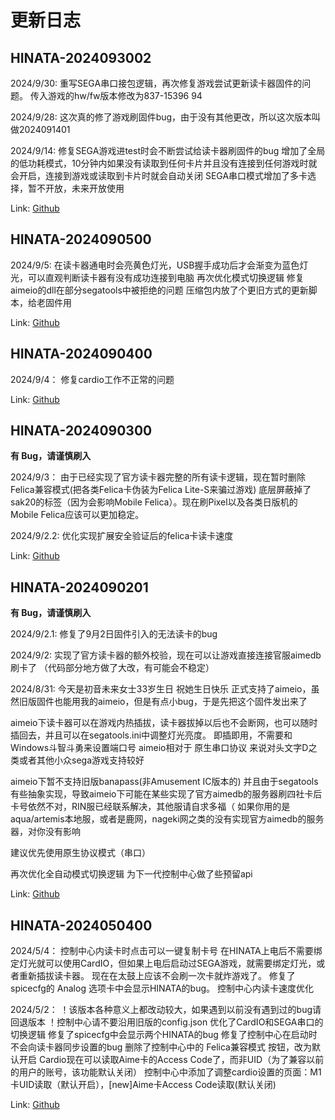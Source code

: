 # 更新日志

## HINATA-2024093002

2024/9/30:
重写SEGA串口接包逻辑，再次修复游戏尝试更新读卡器固件的问题。
传入游戏的hw/fw版本修改为837-15396 94

2024/9/28:
这次真的修了游戏刷固件bug，由于没有其他更改，所以这次版本叫做2024091401

2024/9/14:
修复SEGA游戏进test时会不断尝试给读卡器刷固件的bug
增加了全局的低功耗模式，10分钟内如果没有读取到任何卡片并且没有连接到任何游戏时就会开启，连接到游戏或读取到卡片时就会自动关闭
SEGA串口模式增加了多卡选择，暂不开放，未来开放使用

Link: [Github](https://github.com/nerimoe/HINATA-release/releases/tag/HINATA-2024093002)

## HINATA-2024090500

2024/9/5:
在读卡器通电时会亮黄色灯光，USB握手成功后才会渐变为蓝色灯光，可以直观判断读卡器有没有成功连接到电脑
再次优化模式切换逻辑
修复aimeio的dll在部分segatools中被拒绝的问题
压缩包内放了个更旧方式的更新脚本，给老固件用

Link: [Github](https://github.com/nerimoe/HINATA-release/releases/tag/HINATA-2024090500)

## HINATA-2024090400

2024/9/4：
修复cardio工作不正常的问题

Link: [Github](https://github.com/nerimoe/HINATA-release/releases/tag/HINATA-2024090400)

## HINATA-2024090300

**有 Bug，请谨慎刷入**

2024/9/3：
由于已经实现了官方读卡器完整的所有读卡逻辑，现在暂时删除Felica兼容模式(把各类Felica卡伪装为Felica Lite-S来骗过游戏)
底层屏蔽掉了sak20的标签（因为会影响Mobile Felica）。现在刷Pixel以及各类日版机的Mobile Felica应该可以更加稳定。

2024/9/2.2:
优化实现扩展安全验证后的felica卡读卡速度

Link: [Github](https://github.com/nerimoe/HINATA-release/releases/tag/HINATA-2024090300)

## HINATA-2024090201

**有 Bug，请谨慎刷入**

2024/9/2.1:
修复了9月2日固件引入的无法读卡的bug

2024/9/2:
实现了官方读卡器的额外校验，现在可以让游戏直接连接官服aimedb刷卡了
（代码部分地方做了大改，有可能会不稳定）

2024/8/31:
今天是初音未来女士33岁生日 祝她生日快乐
正式支持了aimeio，虽然旧版固件也能用我的aimeio，但是有点小bug，于是先把这个固件发出来了

aimeio下读卡器可以在游戏内热插拔，读卡器拔掉以后也不会断网，也可以随时插回去，并且可以在segatools.ini中调整灯光亮度。
即插即用，不需要和Windows斗智斗勇来设置端口号
aimeio相对于 原生串口协议 来说对头文字D之类或者其他小众sega游戏支持较好

aimeio下暂不支持旧版banapass(非Amusement IC版本的)
并且由于segatools有些抽象实现，导致aimeio下可能在某些实现了官方aimedb的服务器刷四社卡后卡号依然不对，RIN服已经联系解决，其他服请自求多福（
如果你用的是aqua/artemis本地服，或者是鹿网，nageki网之类的没有实现官方aimedb的服务器，对你没有影响

建议优先使用原生协议模式（串口）

再次优化全自动模式切换逻辑
为下一代控制中心做了些预留api

Link: [Github](https://github.com/nerimoe/HINATA-release/releases/tag/HINATA-2024090201)

## HINATA-2024050400

2024/5/4：
控制中心内读卡时点击可以一键复制卡号
在HINATA上电后不需要绑定灯光就可以使用CardIO，但如果上电后启动过SEGA游戏，就需要绑定灯光，或者重新插拔读卡器。
现在在太鼓上应该不会刷一次卡就炸游戏了。
修复了spicecfg的 Analog 选项卡中会显示HINATA的bug。
控制中心内读卡速度优化

2024/5/2：
！该版本各种意义上都改动较大，如果遇到以前没有遇到过的bug请回退版本
！控制中心请不要沿用旧版的config.json
优化了CardIO和SEGA串口的切换逻辑
修复了spicecfg中会显示两个HINATA的bug
修复了控制中心在启动时不会向读卡器同步设置的bug
删除了控制中心中的 Felica兼容模式 按钮，改为默认开启
Cardio现在可以读取Aime卡的Access Code了，而非UID（为了兼容以前的用户的账号，该功能默认关闭）
控制中心中添加了调整cardio设置的页面：M1卡UID读取（默认开启），[new]Aime卡Access Code读取(默认关闭)

Link: [Github](https://github.com/nerimoe/HINATA-release/releases/tag/2024050400)
